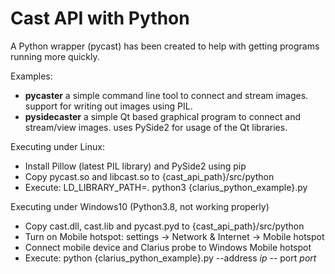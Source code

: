 Cast API with Python
========================

A Python wrapper (pycast) has been created to help with getting programs running more quickly.

Examples:
- **pycaster** a simple command line tool to connect and stream images. support for writing out images using PIL.
- **pysidecaster** a simple Qt based graphical program to connect and stream/view images. uses PySide2 for usage of the Qt libraries.

Executing under Linux:
- Install Pillow (latest PIL library) and PySide2 using pip
- Copy pycast.so and libcast.so to {cast_api_path}/src/python
- Execute: LD_LIBRARY_PATH=. python3 {clarius_python_example}.py

Executing under Windows10 (Python3.8, not working properly)
- Copy cast.dll, cast.lib and pycast.pyd to {cast_api_path}/src/python
- Turn on Mobile hotspot: settings -> Network & Internet -> Mobile hotspot
- Connect mobile device and Clarius probe to Windows Mobile hotspot
- Execute: python {clarius_python_example}.py --address $ip$ -- port $port$